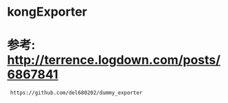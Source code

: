 # kongExporter

# 参考: http://terrence.logdown.com/posts/6867841
     https://github.com/del680202/dummy_exporter
